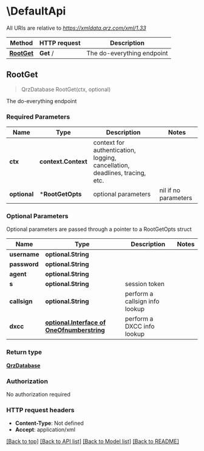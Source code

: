 # \DefaultApi

All URIs are relative to *https://xmldata.qrz.com/xml/1.33*

Method | HTTP request | Description
------------- | ------------- | -------------
[**RootGet**](DefaultApi.md#RootGet) | **Get** / | The do-everything endpoint



## RootGet

> QrzDatabase RootGet(ctx, optional)

The do-everything endpoint

### Required Parameters


Name | Type | Description  | Notes
------------- | ------------- | ------------- | -------------
**ctx** | **context.Context** | context for authentication, logging, cancellation, deadlines, tracing, etc.
 **optional** | ***RootGetOpts** | optional parameters | nil if no parameters

### Optional Parameters

Optional parameters are passed through a pointer to a RootGetOpts struct


Name | Type | Description  | Notes
------------- | ------------- | ------------- | -------------
 **username** | **optional.String**|  | 
 **password** | **optional.String**|  | 
 **agent** | **optional.String**|  | 
 **s** | **optional.String**| session token | 
 **callsign** | **optional.String**| perform a callsign info lookup | 
 **dxcc** | [**optional.Interface of OneOfnumberstring**](.md)| perform a DXCC info lookup | 

### Return type

[**QrzDatabase**](QRZDatabase.md)

### Authorization

No authorization required

### HTTP request headers

- **Content-Type**: Not defined
- **Accept**: application/xml

[[Back to top]](#) [[Back to API list]](../README.md#documentation-for-api-endpoints)
[[Back to Model list]](../README.md#documentation-for-models)
[[Back to README]](../README.md)

